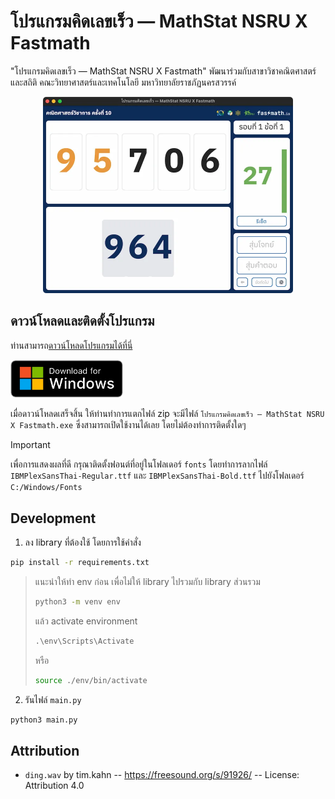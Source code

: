 # โปรแกรมคิดเลขเร็ว — MathStat NSRU X Fastmath

"โปรแกรมคิดเลขเร็ว — MathStat NSRU X Fastmath" พัฒนาร่วมกับสาขาวิชาคณิตศาสตร์และสถิติ คณะวิทยาศาสตร์และเทคโนโลยี มหาวิทยาลัยราชภัฏนครสวรรค์

<div align="center">
  <img src="screenshot.webp" alt="" width="400" height="314" />
</div>

## ดาวน์โหลดและติดตั้งโปรแกรม

ท่านสามารถ[ดาวน์โหลดโปรแกรมได้ที่นี่](https://github.com/Fastmath-Team/180iq-program/releases/download/v1.3.0/MathStat.NSRU.X.Fastmath.zip)

[<img src="download-button.webp" alt="ดาวน์โหลดโปรแกรม" width="180" height="60.60301507537689">](https://github.com/Fastmath-Team/180iq-program/releases/download/v1.3.0/MathStat.NSRU.X.Fastmath.zip)

เมื่อดาวน์โหลดเสร็จสิ้น ให้ท่านทำการแตกไฟล์ zip จะมีไฟล์ `โปรแกรมคิดเลขเร็ว — MathStat NSRU X Fastmath.exe` ซึ่งสามารถเปิดใช้งานได้เลย โดยไม่ต้องทำการติดตั้งใดๆ

> [!IMPORTANT]
> เพื่อการแสดงผลที่ดี กรุณาติดตั้งฟอนต์ที่อยู่ในโฟลเดอร์ `fonts` โดยทำการลากไฟล์ `IBMPlexSansThai-Regular.ttf` และ `IBMPlexSansThai-Bold.ttf` ไปยังโฟลเดอร์ `C:/Windows/Fonts`

## Development

1. ลง library ที่ต้องใช้ โดยการใช้คำสั่ง

```bash
pip install -r requirements.txt
```

> แนะนำให้ทำ env ก่อน เพื่อไม่ให้ library ไปรวมกับ library ส่วนรวม
>
> ```bash
> python3 -m venv env
> ```
>
> แล้ว activate environment
>
> ```cmd
> .\env\Scripts\Activate
> ```
>
> หรือ
>
> ```bash
> source ./env/bin/activate
> ```

2. รันไฟล์ `main.py`

```bash
python3 main.py
```

## Attribution

- `ding.wav` by tim.kahn -- https://freesound.org/s/91926/ -- License: Attribution 4.0

